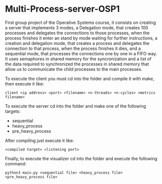 # Multi-Process-server-OSP1
First group project of the Operative Systems course, it consists on creating a server that implements 3 modes, a Delegation mode, that creates 100 processes and delegates the connections to those processes, when the process finishes it enter an stand by mode waiting for further instructions, a creation and delegation mode, that creates a process and delegates the connection to that process, when the process finishes it dies, and a sequential mode, that processes the connections one by one in a FIFO way.
It uses semaphores in shared memory for the syncronization and a list of the data required to synchronized the processes in shared memory that allow us to communicate the child processes to the main processes.

To execute the client you must cd into the folder and compile it with make, then execute it like:
```console
client <ip address> <port> <filename> <n-threads> <n-cycles> <metrics filename>
```
To execute the server cd into the folder and make one of the following targets:
- sequential
- heavy_process
- pre_heavy_process

After compiling just execute it like:
```console
<compiled target> <listening port>
```

Finally, to execute the visualizer cd into the folder and execute the following command:

```console
python3 main.py <sequential file> <heavy_process file> <pre_heavy_process file>
```
